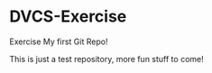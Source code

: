 # DVCS-Exercise
Exercise
My first Git Repo!

This is just a test repository, more fun stuff to come!
